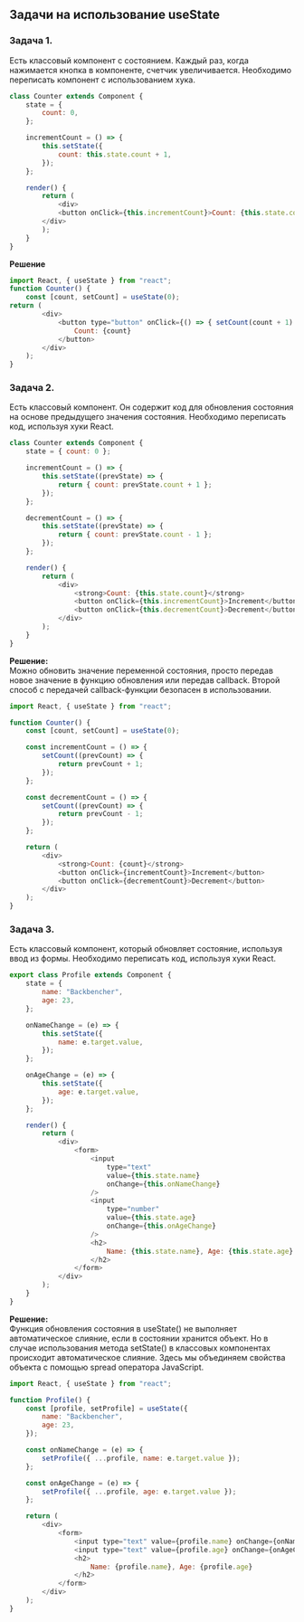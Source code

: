 ## Задачи на использование useState
### Задача 1.
Есть классовый компонент с состоянием. Каждый раз, когда нажимается кнопка в компоненте, счетчик увеличивается. Необходимо переписать компонент с использованием хука.
```javascript
class Counter extends Component {
    state = {
        count: 0,
    };

    incrementCount = () => {
        this.setState({
            count: this.state.count + 1,
        });
    };

    render() {
        return (
            <div>
            <button onClick={this.incrementCount}>Count: {this.state.count}</button>
        </div>
    	);
    }
}
```
__Решение__
```javascript
import React, { useState } from "react";
function Counter() {
    const [count, setCount] = useState(0);
return (
        <div>
            <button type="button" onClick={() => { setCount(count + 1) }} >
                Count: {count}
            </button>
        </div>
    );
}
```

### Задача 2.
Есть классовый компонент. Он содержит код для обновления состояния на основе предыдущего значения состояния. Необходимо переписать код, используя хуки React.
```javascript
class Counter extends Component {
    state = { count: 0 };

    incrementCount = () => {
        this.setState((prevState) => {
            return { count: prevState.count + 1 };
        });
    };

    decrementCount = () => {
        this.setState((prevState) => {
            return { count: prevState.count - 1 };
        });
    };

    render() {
        return (
            <div>
                <strong>Count: {this.state.count}</strong>
                <button onClick={this.incrementCount}>Increment</button>
                <button onClick={this.decrementCount}>Decrement</button>
            </div>
        );
    }
}
```
__Решение:__  
Можно обновить значение переменной состояния, просто передав новое значение в функцию обновления или передав callback. Второй способ с передачей callback-функции безопасен в использовании.
```javascript
import React, { useState } from "react";

function Counter() {
    const [count, setCount] = useState(0);

    const incrementCount = () => {
        setCount((prevCount) => {
            return prevCount + 1;
        });
    };

    const decrementCount = () => {
        setCount((prevCount) => {
            return prevCount - 1;
        });
    };

    return (
        <div>
            <strong>Count: {count}</strong>
            <button onClick={incrementCount}>Increment</button>
            <button onClick={decrementCount}>Decrement</button>
        </div>
    );
}
```
### Задача 3.
Есть классовый компонент, который обновляет состояние, используя ввод из формы. Необходимо переписать код, используя хуки React.

```javascript
export class Profile extends Component {
    state = {
        name: "Backbencher",
        age: 23,
    };

    onNameChange = (e) => {
        this.setState({
            name: e.target.value,
        });
    };

    onAgeChange = (e) => {
        this.setState({
            age: e.target.value,
        });
    };

    render() {
        return (
            <div>
                <form>
                    <input
                        type="text"
                        value={this.state.name}
                        onChange={this.onNameChange}
                    />
                    <input
                        type="number"
                        value={this.state.age}
                        onChange={this.onAgeChange}
                    />
                    <h2>
                        Name: {this.state.name}, Age: {this.state.age}
                    </h2>
                </form>
            </div>
        );
    }
}
```
__Решение:__  
Функция обновления состояния в useState() не выполняет автоматическое слияние, если в состоянии хранится объект. Но в случае использования метода setState() в классовых компонентах происходит автоматическое слияние.
Здесь мы объединяем свойства объекта с помощью spread оператора JavaScript.

```javascript
import React, { useState } from "react";

function Profile() {
    const [profile, setProfile] = useState({
        name: "Backbencher",
        age: 23,
    });

    const onNameChange = (e) => {
        setProfile({ ...profile, name: e.target.value });
    };

    const onAgeChange = (e) => {
        setProfile({ ...profile, age: e.target.value });
    };

    return (
        <div>
            <form>
                <input type="text" value={profile.name} onChange={onNameChange} />
                <input type="text" value={profile.age} onChange={onAgeChange} />
                <h2>
                    Name: {profile.name}, Age: {profile.age}
                </h2>
            </form>
        </div>
    );
}
```